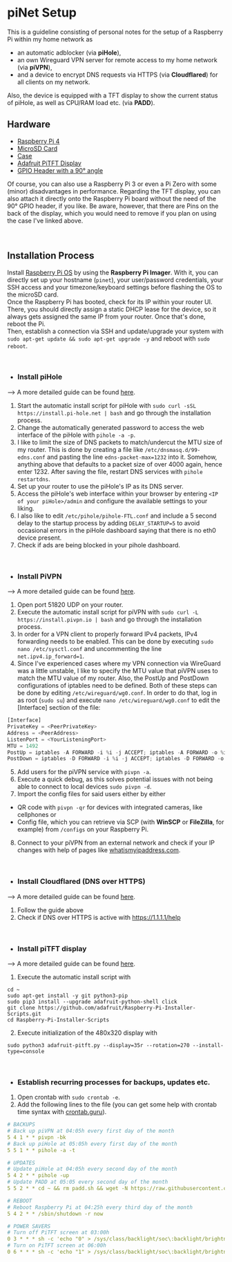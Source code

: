 piNet Setup
========================
This is a guideline consisting of personal notes for the setup of a Raspberry Pi within my home network as 
  + an automatic adblocker (via <b>piHole</b>),
  + an own Wireguard VPN server for remote access to my home network (via <b>piVPN</b>),
  + and a device to encrypt DNS requests via HTTPS (via <b>Cloudflared</b>) for all clients on my network.
  
Also, the device is equipped with a TFT display to show the current status of piHole, as well as CPU/RAM load etc. (via <b>PADD</b>).

## Hardware
+ [Raspberry Pi 4](https://www.raspberrypi.com/products/raspberry-pi-4-model-b/)
+ [MicroSD Card](https://www.westerndigital.com/products/memory-cards/sandisk-max-endurance-uhs-i-microsd#SDSQQVR-032G-GN6IA)
+ [Case](https://geekworm.com/collections/raspberry-pi/products/raspberry-pi-4-model-b-armor-aluminum-alloy-case-protective-shell)
+ [Adafruit PiTFT Display](https://www.adafruit.com/product/2441)
+ [GPIO Header with a 90° angle](https://www.voc-electronics.com/a-37420733/gpio-extensions/26-pin-gpio-connector-header-extender-90-degree-angle/#description)

Of course, you can also use a Raspberry Pi 3 or even a Pi Zero with some (minor) disadvantages in performance. Regarding the TFT display, you can also attach it directly onto the Raspberry Pi board without the need of the 90° GPIO header, if you like. Be aware, however, that there are Pins on the back of the display, which you would need to remove if you plan on using the case I've linked above.

<br>

## Installation Process
Install [Raspberry Pi OS](https://www.raspberrypi.com/software/) by using the <b>Raspberry Pi Imager</b>. With it, you can directly set up your hostname (`pinet`), your user/password credentials, your SSH access and your timezone/keyboard settings before flashing the OS to the microSD card.<br>
Once the Raspberry Pi has booted, check for its IP within your router UI. There, you should directly assign a static DHCP lease for the device, so it always gets assigned the same IP from your router. Once that's done, reboot the Pi.<br>
Then, establish a connection via SSH and update/upgrade your system with `sudo apt-get update && sudo apt-get upgrade -y` and reboot with `sudo reboot`.

<br>

+ ### Install piHole
--> A more detailed guide can be found [here](https://www.smarthomebeginner.com/pi-hole-setup-guide/).
1. Start the automatic install script for piHole with `sudo curl -sSL https://install.pi-hole.net | bash` and go through the installation process.
2. Change the automatically generated password to access the web interface of the piHole with `pihole -a -p`.
3. I like to limit the size of DNS packets to match/undercut the MTU size of my router. This is done by creating a file like `/etc/dnsmasq.d/99-edns.conf` and pasting the line `edns-packet-max=1232` into it. Somehow, anything above that defaults to a packet size of over 4000 again, hence enter 1232. After saving the file, restart DNS services with `pihole restartdns`.
5. Set up your router to use the piHole's IP as its DNS server.
6. Access the piHole's web interface within your browser by entering `<IP of your piHole>/admin` and configure the available settings to your liking.
7. I also like to edit `/etc/pihole/pihole-FTL.conf` and include a 5 second delay to the startup process by adding `DELAY_STARTUP=5` to avoid occasional errors in the piHole dashboard saying that there is no eth0 device present. 
8. Check if ads are being blocked in your pihole dashboard.
  
<br>
  
+ ### Install PiVPN
--> A more detailed guide can be found [here](https://www.crosstalksolutions.com/pivpn-wireguard-complete-setup-2022).
1. Open port 51820 UDP on your router.
2. Execute the automatic install script for piVPN with `sudo curl -L https://install.pivpn.io | bash` and go through the installation process.
3. In order for a VPN client to properly forward IPv4 packets, IPv4 forwarding needs to be enabled. This can be done by executing `sudo nano /etc/sysctl.conf` and uncommenting the line `net.ipv4.ip_forward=1`.
4. Since I've experienced cases where my VPN connection via WireGuard was a little unstable, I like to specify the MTU value that piVPN uses to match the MTU value of my router. Also, the PostUp and PostDown configurations of iptables need to be defined. Both of these steps can be done by editing `/etc/wireguard/wg0.conf`. In order to do that, log in as root (`sudo su`) and execute `nano /etc/wireguard/wg0.conf` to edit the [Interface] section of the file:
```python
[Interface]
PrivateKey = <PeerPrivateKey>
Address = <PeerAddress>
ListenPort = <YourListeningPort>
MTU = 1492
PostUp = iptables -A FORWARD -i %i -j ACCEPT; iptables -A FORWARD -o %i -j ACCEPT; iptables ->
PostDown = iptables -D FORWARD -i %i -j ACCEPT; iptables -D FORWARD -o %i -j ACCEPT; iptables>
``` 
5. Add users for the piVPN service with `pivpn -a`.
6. Execute a quick debug, as this solves potential issues with not being able to connect to local devices `sudo pivpn -d`.
7. Import the config files for said users either by either
  + QR code with `pivpn -qr` for devices with integrated cameras, like cellphones or
  + Config file, which you can retrieve via SCP (with <b>WinSCP</b> or <b>FileZilla</b>, for example) from `/configs` on your Raspberry Pi.
8. Connect to your piVPN from an external network and check if your IP changes with help of pages like [whatismyipaddress.com](https://whatismyipaddress.com/).

<br>
  
+ ### Install Cloudflared (DNS over HTTPS)
--> A more detailed guide can be found [here](https://nathancatania.com/posts/pihole-dns-doh/).
1. Follow the guide above
2. Check if DNS over HTTPS is active with https://1.1.1.1/help
  
<br>

+ ### Install piTFT display
--> A more detailed guide can be found [here](https://learn.adafruit.com/pi-hole-ad-pitft-tft-detection-display/pitft-configuration).
1. Execute the automatic install script with 
```
cd ~
sudo apt-get install -y git python3-pip
sudo pip3 install --upgrade adafruit-python-shell click
git clone https://github.com/adafruit/Raspberry-Pi-Installer-Scripts.git
cd Raspberry-Pi-Installer-Scripts
```
2. Execute initialization of the 480x320 display with
```
sudo python3 adafruit-pitft.py --display=35r --rotation=270 --install-type=console
```

<br>
  
+ ### Establish recurring processes for backups, updates etc.
1. Open crontab with `sudo crontab -e`.
2. Add the following lines to the file (you can get some help with crontab time syntax with [crontab.guru](https://crontab.guru/)).
```yaml
# BACKUPS
# Back up piVPN at 04:05h every first day of the month
5 4 1 * * pivpn -bk
# Back up piHole at 05:05h every first day of the month
5 5 1 * * pihole -a -t

# UPDATES
# Update piHole at 04:05h every second day of the month
5 4 2 * * pihole -up
# Update PADD at 05:05 every second day of the month
5 5 2 * * cd ~ && rm padd.sh && wget -N https://raw.githubusercontent.com/pi-hole/PADD/master/padd.sh && sudo chmod +x padd.sh

# REBOOT
# Reboot Raspberry Pi at 04:25h every third day of the month
5 4 2 * * /sbin/shutdown -r now

# POWER SAVERS
# Turn off PiTFT screen at 03:00h
0 3 * * * sh -c 'echo "0" > /sys/class/backlight/soc\:backlight/brightness'
# Turn on PiTFT screen at 06:00h
0 6 * * * sh -c 'echo "1" > /sys/class/backlight/soc\:backlight/brightness'
```
  
<b></br>

